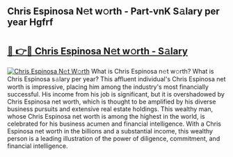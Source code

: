 ## Chris Espinosa N𝚎t w𝚘rth - Part-vnK S𝚊lary per year Hgfrf

# <h2><a href="http://gc28oj.nevu.top/?p=Chris+Espinosa">🔗 👉🔴 Chris Espinosa N𝚎t w𝚘rth - S𝚊lary</a></h2>

[![Chris Espinosa N𝚎t W𝚘rth](https://i.imgur.com/Oavwk0R.jpeg)](http://gc28oj.nevu.top/?p=Chris+Espinosa)
What is Chris Espinosa n𝚎t w𝚘rth? What is Chris Espinosa s𝚊lary per year?
This affluent individual's Chris Espinosa net worth is impressive, placing him among the industry's most financially successful. His income from his job is significant, but it is overshadowed by Chris Espinosa net worth, which is thought to be amplified by his diverse business pursuits and extensive real estate holdings. This wealthy man, whose Chris Espinosa net worth is among the highest in the world, is celebrated for his business acumen and financial intelligence. With a Chris Espinosa net worth in the billions and a substantial income, this wealthy person is a leading illustration of the power of diligence, commitment, and financial intelligence.
